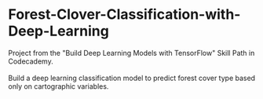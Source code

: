 # Forest-Clover-Classification-with-Deep-Learning
Project from the "Build Deep Learning Models with TensorFlow" Skill Path in Codecademy.</br></br>
Build a deep learning classification model to predict forest cover type based only on cartographic variables.
